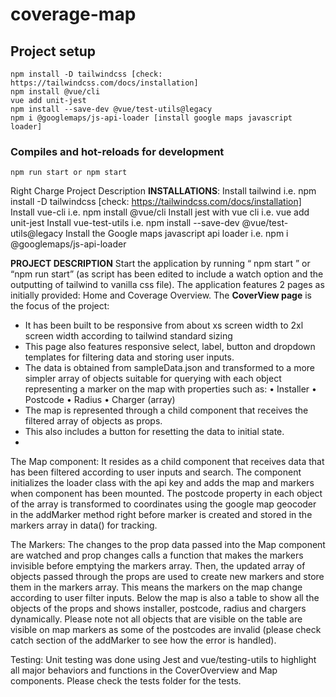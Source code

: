 # coverage-map

## Project setup
```
npm install -D tailwindcss [check: https://tailwindcss.com/docs/installation]
npm install @vue/cli
vue add unit-jest
npm install --save-dev @vue/test-utils@legacy
npm i @googlemaps/js-api-loader [install google maps javascript loader]
```

### Compiles and hot-reloads for development
```
npm run start or npm start
```
Right Charge Project Description
**INSTALLATIONS**:
Install tailwind i.e. npm install -D tailwindcss [check: https://tailwindcss.com/docs/installation]
Install vue-cli i.e. npm install @vue/cli
Install jest with vue cli i.e. vue add unit-jest
Install vue-test-utils i.e.  npm install --save-dev @vue/test-utils@legacy
Install the Google maps javascript api loader i.e. npm i @googlemaps/js-api-loader 

**PROJECT DESCRIPTION**
Start the application by running “ npm start ” or “npm run start” (as script has been edited to include a watch option and the outputting of tailwind to vanilla css file).
The application features 2 pages as initially provided: Home and Coverage Overview.
The **CoverView page** is the focus of the project:
-	It has been built to be responsive from about xs screen width to 2xl screen width according to tailwind standard sizing
-	This page also features responsive select, label, button and dropdown templates  for filtering data and storing user inputs.
-	The data is obtained from sampleData.json and transformed to a more simpler array of objects suitable for querying with each object representing a marker on the map with properties such as:
•	Installer
•	Postcode
•	Radius
•	Charger (array) 
-	The map is represented through a child component that receives the filtered array of objects as props.
-	This also includes a button for resetting the data to initial state.
-	
The Map component:
It resides as a child component that receives data that has been filtered according to user inputs and search. The component initializes the loader class with the api key and adds the map and markers when component has been mounted. The postcode property in each object of the array is transformed to coordinates using the google map geocoder in the addMarker method right before marker is created and stored in the markers array in data() for tracking.

The Markers:
The changes to the prop data passed into the Map component  are watched and prop changes calls a function that makes the markers invisible before emptying the markers array. Then, the updated array of objects passed through the props are used to create new markers and store them in the markers array. This means the markers on the map change according to user filter inputs.
Below the map is also a table to show all the objects of the props and shows installer, postcode, radius and chargers dynamically. Please note not all objects that are visible on the table are visible on map markers as some of the postcodes are invalid (please check catch section of the addMarker to see how the error is handled).

Testing:
Unit testing was done using Jest and vue/testing-utils to highlight all major behaviors and functions in the CoverOverview and Map components. Please check the tests folder for the tests.






